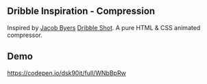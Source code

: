 ## Dribble Inspiration - Compression
Inspired by [Jacob Byers](https://github.com/byebyers)
[Dribble Shot](https://dribbble.com/shots/9723645-Compression-Animation). A pure HTML & CSS animated compressor.

## Demo
https://codepen.io/dsk90it/full/WNbBpRw
